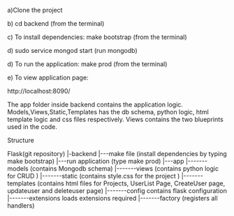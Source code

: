 a)Clone the project

b) cd backend (from the terminal)

c) To install dependencies: make bootstrap (from the terminal)

d) sudo service mongod start (run mongodb)

d) To run the application: make prod  (from the terminal)

e) To view application page:
 
http://localhost:8090/

The app folder inside backend contains the application logic. Models,Views,Static,Templates has the db schema, python logic, html template logic and css files respectively.
Views contains the two blueprints used in the code.

Structure

Flask(git repository)
|-backend
|---make file (install dependencies by typing make bootstrap)
|---run application (type make prod)
|---app
|-------models (contains Mongodb schema)
|-------views (contains python logic for CRUD )
|-------static (contains style.css for the project )
|-------templates (contains html files for Projects, UserList Page, CreateUser page, updateuser and deleteuser page) 
|-------config contains flask configuration
|-------extensions loads extensions required
|-------factory (registers all handlers)


